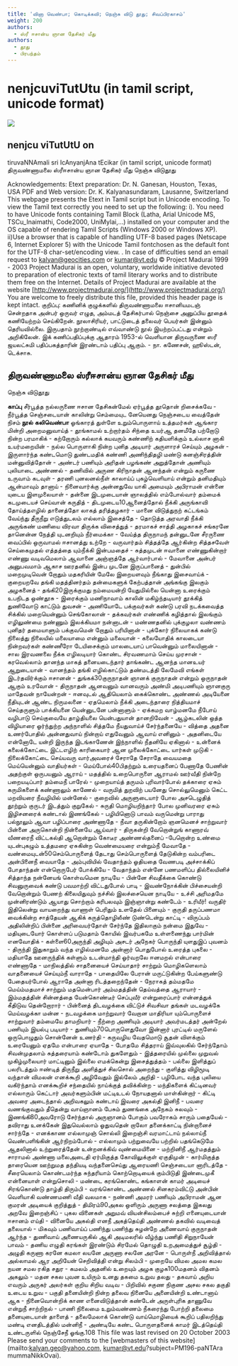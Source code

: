 ```yaml
---
title: 'வினா வெண்பா; கொடிக்கவி; நெஞ்சு விடு தூது; சிவப்பிரகாசம்'
weight: 200
authors:
  - ஸ்ரீ ஈசான்ய ஞான தேசிகர் மீது
authors:
  - தூது
  - பிரபந்தம்
---
```


# nenjcuviTutUtu (in tamil script, unicode format)

![](https://www.projectmadurai.org/projectmadurai/pmdr0.gif)

## nenjcu viTutUtU on
tiruvaNNAmali sri IcAnyanjAna tEcikar
(in tamil script, unicode format)
திருவண்ணாமலை ஸ்ரீஈசான்ய ஞான தேசிகர் மீது
நெஞ்சு விடுதூது

Acknowledgements:
Etext preparation: Dr. N. Ganesan, Houston, Texas, USA
PDF and Web version: Dr. K. Kalyanasundaram, Lausanne, Switzerland
This webpage presents the Etext in Tamil script but in Unicode encoding.
To view the Tamil text correctly you need to set up the following:
i). You need to have Unicode fonts containing Tamil Block (Latha,
Arial Unicode MS, TSCu_Inaimathi, Code2000, UniMylai,...) installed on your computer
and the OS capable of rendering Tamil Scripts (Windows 2000 or Windows XP).
ii)Use a browser that is capable of handling UTF-8 based pages
(Netscape 6, Internet Explorer 5) with the Unicode Tamil fontchosen as the default font for the UTF-8 char-set/encoding view.
. In case of difficulties send an email request to [kalyan@geocities.com](mailto:kalyan@geocities.com) or [kumar@vt.edu](mailto:kumar@vt.edu)
© Project Madurai 1999 - 2003
Project Madurai is an open, voluntary, worldwide initiative devoted to preparation of
electronic texts of tamil literary works and to distribute them free on the Internet.
Details of Project Madurai are available at the website
[http://www.projectmadurai.org/](http://www.projectmadurai.org/)
You are welcome to freely distribute this file, provided this header page is kept intact.
குறிப்பு: கணினிக் குழுக்களில் திருவண்ணாமலை ஈசானியமடஞ் சென்றதாக அன்பர் ஒருவர் எழுத, அம்மடத் தேசிகர்பால் நெஞ்சை அனுப்பிய தூதைக் கணியேற்றம் செய்கிறேன். நூலாசிரியர், பாட்டுடைத் தலைவர் பெயர்கள் இன்னும் தெரியவில்லை. இருபதாம் நூற்றாண்டில் எவ்வாண்டு நூல் இயற்றப்பட்டது என்றும் அறிகிலேன். இக் கணிப்பதிப்புக்கு ஆதாரம் 1953-ல் வௌியான திருவருணை ஸரீ ஜயலட்சுமி பதிப்பகத்தாரின் இரண்டாம் பதிப்பு ஆகும். -
நா. கணேசன், ஹூஸ்டன், டெக்சாசு.

## திருவண்ணாமலை ஸ்ரீஈசான்ய ஞான தேசிகர் மீது
நெஞ்சு விடுதூது

**காப்பு**
சீர்பூத்த நல்லருணை ஈசான தேசிகன்மேல்
ஏர்பூத்த தூதொன் றிசைக்கவே - நீர்பூத்த
செஞ்சடையான் காலின்று செம்மையுட னேயெனது
நெஞ்சடைய வைத்தேன் நிசம்
**நூல்**
**கலிவெண்பா**
ஓங்காரத் துள்ளே உறும்பொருளாய் உத்தமர்கள்
ஆங்கார மின்றி அறைமனுவாய்த் - தூங்காமல்
உற்றார்தம் சிந்தை உயர்ஆ தனமீதே
பற்றோடு நின்ற பரமாகிக் - கற்றோரும்
கல்லாக் கயவரும் கண்ணிற் கதியளிக்கும்
உல்லாச னாகி உயர்மறையின் - நல்ல
பொருளாகி நின்ற புனித அடியார்
அருளாரச் செய்யும் அழகன் - இருளார்ந்த
கண்டமொடு துண்டமதிக் கண்ணி அணிந்திதழி
மண்டு கனஞ்சிரத்தின் மன்னுவித்தோன் - அண்டர்
பணியும் அரிதன் பழங்கண் அறுத்தோன்
அணியும் புலியாடை அண்ணல் - தணிவில்
அருண கிரிநாதன் ஆனந்தன் என்றும்
கருணை உருவாம் கடவுள் - தரணி
புனலனல்நீள் காலாய்ப் புகழ்வௌியாய் என்றும்
தனிமதியும் ஆன்மாவும் தானாய் - நினைவார்க்கு
அன்னதுவே யாகி அமையும் அபிராமன்
என்னை யுடைய இளமுலையாள் - தன்னை
இடமுடையான் ஞாலத்தில் எம்போல்வார் தம்மைக்
கடமுடையச் செய்வான் கருதித் - திடமுடைய10ஆனைத்தோல் நீக்கி அருங்காவி தோய்த்தஎழில்
தானைத்தோ லாகத் தரித்தழகார் - மானை
விடுத்துநற் கட்டங்கம் வேய்ந்து தீருநீறு
எடுத்துடலம் எல்லாம் இசைத்தே - தொடுத்த
அரவாதி நீக்கி அருங்கண் மணியை
விரவா திருக்க விசைத்துத் - தரமாகச்
சாத்தி அழகாகச் சங்கரனே தானென்ன
நேத்தி யுடனறியும் நீர்மைக்கா - வேய்த்த
திருநாமந் தன்னுடனே சீரருணை வைப்பில்
ஒருவாமல் ஈசானத்து உற்றே - வருவார்தம்
சித்தத்தே ஆர்கின்ற சித்தசவேள் செய்கைமுதல்
எத்தத்தை யும்நீக்கி இன்பமதைச் - சுத்தமுடன்
ஈவானை எண்ணுகின்றார் எண்ணு வடிவமெலாம்
ஆவானை அஞ்ஞத்தே ஆர்வார்பால் - மேவானை
அன்பர் அனுபவமாம் ஆகாச ஊரதனில்
இன்ப முடனே இருப்பானைத் - துன்பில்
மறைமுடிவென் றோதும் மதகரியின் மேலே
இறையளவும் நீங்காது இசைவாய்க் - குறையறவே
தங்கி மதத்தினர்தம் தன்மைகளுக் கேற்பத்தான்
அங்கங்கு இலகும் அழகனைத் - தங்கி20இருக்குமது நம்மையன்றி யேதுமில்லை யென்னா
உரைக்கும் உபநிடத ஒண்தூசு - இரைக்கும்
மணிநாவாம் காலின் மகிழ்ந்தடியார் தூக்கித்
துணிவோடு காட்டும் துவசன் - அணியோடே
பக்குவர்கள் கண்டு பரவி நடக்கவைத்த
சிக்கில் மறையென்னும் செங்கோலான் - தக்கவர்கள்
எண்ணிக் கழித்தால் இலங்கும் எழிலுண்மை
நண்ணும் இலக்கியமா நன்னாடன் - மண்ணதனில்
புக்குழலா வண்ணம் புனிதர் தமையாளும்
பக்குவமென் றோதும் பரியினான் - புக்கோர்
நிலையாகக் கண்டு நிலைத்து நிலையில்
மலையாமை என்னும் மலையான் - கலையோதிக்
காலடையா நின்றவர்கள் கண்ணீரோ டேயிசைக்கும்
மாலடையாப் பாவென்னும் மாலையினான் - சால
இரவணலை நீக்க எழிலடியார் கொண்ட
சிரவணமாம் செய்ய முரசான் - கரவெல்லாம்
தானந்த மாகத் தனையடைந்தார் தாங்கண்ட
ஆனந்த மானஉயர் ஆறுடையான் - வானந்தம்
தங்கி எழில்காட்டும் தண்மடத்தி லேமேவி
எங்கள் இடர்தவிர்க்கும் ஈசானன் - துங்கக்30குருநாதன் ஞானக் குருநாதன் என்றும்
ஒருநாதன் ஆகும் உரவோன் - திருநாதன்
ஆனவனும் வானவரும் அண்மி அடிபணியும்
ஞானகுரு மாதேவன் நாயேன்றன் - ஈனவுடல்
ஆதியெலாம் கைக்கொண்ட அண்ணல் அடியேனை
நீதியுடன் ஆண்ட நிருமலனை - ஏதமெலாம்
நீக்கி அடைந்தாரை நித்தியமாச் செய்தருளும்
பாக்கியனை யென்னுடனே பன்னாளும் - ஏக்கமற
வாழ்மனமே நீபோய் வழிபாடு செய்குவையே
தாழ்தியலை யென்பதுயான் தானறிவேன் - ஆழ்கடலின்
ஒத்த விழியாரை ஓர்ந்துற்ற அந்நாளில்
சித்தமே நீயதுவாய்ச் சேர்ந்தனையே - வித்தை
அதனை உணர்போதில் அன்னதுவாய் நின்றாய்
எதுவேனும் ஆவாய் எனினும் - அதனிடையே
என்னோடே யன்றி இருந்த இடங்காணேன்
இந்நாளில் நீதனியே ஏகினால் - உன்னைக்
கலைக்கோட்டை இட்டஎழிற் காரிகையார் ஆன
முலைக்கோட்டை யார்கள் முடுகி - நிலைக்கோட்டை
செய்யவரு வார்அவரைச் சேராதே சேராதே
வையமதை மெய்யென்னும் வாதியர்கள் - மெய்போல்40பிதற்றும் உரையதனைப் பேணாதே பேணின்
அதற்குள் ஒருபயனும் ஆராய் - மதத்தில்
உறைபொருளை ஆராமல் ஊர்வீதி நின்றே
பறையடிப்பார் தம்மைநீ பாரேல் - முறையாய்த்
தருமம் புரிவார்போல் தக்காரை ஏசும்
கருமிகளைக் கண்ணாலும் காணேல் - வருமித்
துறவிற் பயனேது சொல்லுமெனும் கெட்ட
மறவியரை நீவழியில் மன்னேல் - குறைவில்
அருளுடையார் போல அசடெழுதித் தூற்றும்
குருடர் இடத்தும் குறுகேல் - சுருதி
மொழியறிந்தார் போல முனிவரரை ஏசும்
இழிசனரைக் கண்டால் இணங்கேல் - பழியினொடு
பாவம் வருமென்று பாராது பல்நூலும்
ஆவா பழிப்பாரை அண்ணாதே - நீவா
தருகின்றோம் ஞனமெனச் சாற்றுவார் பின்னை
அருகொன்றி நின்னையே ஆய்வார் - திருகன்றி
வேறொன்றுங் காணாரவ் வீணரைநீ விட்டகல்தி
ஆறொன்றும் கோடீர அண்ணல்தனைப் -பேறொன்ற
உண்மை யுடன்புகழும் உத்தமரை ஏசுகின்ற
வெண்மையரை என்றும்நீ மேவாதே - வண்மையுடன்50செம்பொருளைத் தேடாது செம்பொருளைத் தேடுகின்ற
வம்பரிடை அன்பினைநீ வையாதே - அம்புவியில்
வேதாந்தம் ஓதியதை வேணபடி அச்சாக்கிப்
போதாந்தன் என்றொருபேர் போக்கியே - வேதாந்தம்
என்னே பணமளிப்ப தில்லையினிச் சித்தாந்த
நன்னேயங் கொள்வமென நாடியே - பின்னே
சிவதீக்கை கொண்டு சிவனுருவைக் கண்டு
பவமாற்றி விட்டதுபோல் பாடி - இவண்நோக்கின்
பிச்சையன்றி வேறொன்றும் பேணற் கிலையிதுவும்
நச்சில் இலச்சையென நாடியே - உச்சி
அரிமதமே முன்னிரண்டும் ஆயாது சொற்றாம்
கரிபலவும் இஞ்ஞான்று கண்டேம் - உரியீர்!
வருதிர் இதிலென்று வாயறைந்து வாணாள்
பெரிதும் உளதேல் பினையும் - குருதி
தருப்பணமா வைக்கின்ற சாத்தேயன் ஆகிக்
கருத்தொழிலீண் டுண்டென்று காட்டி - விருப்பம்
அதிலின்றிப் பின்னை அரிவையர்தோள் சேர்ந்தே
இதிலாகும் நன்மை இதுவே - மதியுடையோர்
கொள்ளப் படுமதாம் கோயில் இவர்பகமே
உள்ளணைந்து பார்மின் எனவோதிக் - கள்ளை60அருந்தி அழியும் அசடர் அநேகர்
பொருந்தி யுளதுஇப் புவனம் - திருந்தி
இதுகாறும் வந்த எழில்மனமே அன்னார்
பொதுபோல் உரைத்த புகலை - மதியாதே
ஊனருந்திக் கள்ளும் உடன்மாந்தி ஓர்வறலே
ஈனமறல் என்பாரை எண்ணாதே - மாநிலத்தில்
சாதனையைச் செய்யாதார் சாற்றும் மொழிகளெலாம்
வாதனையைச் செய்யும்நீ வாராதே - பாதையிலே
பேரான் மருட்டுகின்ற பேய்களுண்டு பேதையர்போல்
ஆராதே அன்னா ரிடத்தறைந்தேன் - நேராகத்
தம்மதமே மெய்ம்மதமாச் சாற்றும் மதமென்பார்
அம்மதத்தின் தெய்வத்தை ஆராயார் - இம்மதத்தின்
சின்னத்தை யேன்கொண்டீர் செப்புவீர் என்றுரைப்பார்
என்னத்துக் கீதிடுவ தென்றோரார் - பின்னைத்
திடவழக்கை விட்டுச் சிவசிவா தங்கள்
மடவழக்கே மெய்வழக்கா மன்ன - நடவழக்கை
மாற்றுவார் வேறான மாதிரியா யும்பொருளைச்
சாற்றுவார் தம்மையே தாமறியார் - நீற்றை
அணியும் அடியார் அவர்மடத்தர் அன்றேல்
பணியும் இயல்பு படியார் - துணியும்70பொருளெதுவோ இன்னார் புரட்டில் மருளேல்
ஒருபொழுதும் சொன்னேன் உணர்தி - கருவழிய
வேதமொடு சூதன் விளக்கும் உரையேனும்
ஏதமே என்பாரை ஏயாதே - போதமே
சித்தராய் இவ்வுலகில் சேர்ந்தோம் சிவன்முதலாம்
சுத்தரையாம் கண்டோம் துகளேதும் - இத்தரையில்
முல்லை முறுவல் முகிழ்முலையார் மாட்டினும்
இல்லை எமக்கென்று இசைத்துத்தம் - பல்லை
இளித்துப் பலரிடத்தும் ஈண்டித் திருநீறு
அளித்துச் சிலசொல் அறைந்து - குளித்து
விழிமூடி வந்தான் விமலன் எனக்கூறி
அழிவேதும் இல்லேம் அறிதி - பழிபோட
வந்த புலியை வகிர்ந்தாம் எனக்கூறிச்
சந்தையில் நாய்க்குத் தவிக்கின்ற - மந்திகளைக்
கிட்டினவர் எல்லாரும் கெட்டார் அவர்களும்பின்
மட்டிஉடல் நோயதனால் மாள்கின்றார் - கிட்டி
அவரை அடைந்தால் அறிவகலும் கண்டாய்
இவரை அகல்தி இனிநீ - பவரை
வணங்குவதும் தீதென்று வாய்ஞானம் பேசும்
துணங்கை அநேகம் சுலவும் - இணங்கி80அவரோடு சேர்ந்தால் அருஞானம் போகும்
பவரோகம் சாரும் பதையேல் - தவிராது
உனக்கேன் இதுவெல்லாம் ஓதுவதென் றாலோ
தனைக்காட்டி நின்றானைச் சார்ந்தே - எனக்காண
எல்லாமுஞ் சொல்லி இறைஞ்சி வரமாட்டாய்
நல்லாய்நீ வெண்பளிங்கின் ஆர்நிறம்போல் - எல்லாமும்
பற்றுவையே பற்றில் பதங்கெடுமே ஆதலினால்
உற்றுரைத்தேன் உன்றனக்கிவ் வுண்மையினை - மற்றினிநீ
ஆர்மதத்தும் சாராமல் அண்ணா மலைஅடைதி
ஏர்மிகுத்த கோவிலுக்குள் ஏகுதிமுன் - கார்மிகுத்த
தாரையென ஊற்றுமத தந்தியடி வந்தனைசெய்து
ஆரையணி செஞ்சடையா னாரிடத்தே - சீரையெலாம்
கொண்டமர்ந்த சுந்தரியாம் கொற்றொடியைக் கும்பிடுதி
இண்டைமுகீ என்னையாள் என்றுசொலி - மண்டை
கரங்கொண்ட கங்காளன் காமர் அடியைச்
சிரங்கொண்டு தாழ்தி திரும்பி - வரங்கொண்ட
அண்ணல் சினகரம்விட்டு அன்பின் வௌியாகி
வண்ணமணி வீதி வலமாக - நண்ணி
அமரர் பணியும் அபிராமன் ஆன
குமரன் அடியைக் குறித்துத் - திமிரம்90அகல ஒளிரும் அருணா சலத்தை
இகலது அறவே இறைஞ்சிப் - புகல
வினைகள் அறுமவ் வியன்சிலம்பைச் சுற்றி
எனையுடையான் ஈசானம் எய்தி - வினையே
அகல்தி எனநீ அகத்தெய்தி அண்ணல்
தகவில் வடிவைத் தலையால் - மிகவும்
பணிவாய்ப் பணிந்து பணிந்து சுழன்றே
அணைவாய் குருநாதன் ஆர்ந்த - துணிவாய்
அணையருகில் ஆகி அடிமலரில் வீழ்ந்து
பணிதி சிறுநாயேன் பாவம் - தணிய
எழுதி கரங்கள் இரண்டும் சிரமேல்
தொழுதி உறஅமைத்துச் சூழ்தி - அழுதி
கருணா கரனே கமலா லயனே
அருணா சலனே அரனே - பொருள்நீ
அறிவித்தால் அல்லாமல் ஆர அறியேன்
செறிவித்தி என்று சிலம்பி - முறையே
விமல அமல கமல நயன
சமல ரகித சதுர - கமலம்
அதனில் உறையும் அழக குழக100மதனம் விதனம் அகலும் - மதன
சகல புவன உயிரும் உனது
தகமை உறுவ தலது - தகவாய்
அறிய எவரும் அருகர் அலர்கள்
குறிய சிறிய வடிவ - பிறிவில்
சகுண நிகுண அசல சகல
தகுதி உடைய உறுவ - பகுதி
தனையின்றி நின்ற தலைவ நினையே
அனையின்றி உண்டானாய் ஆக - நினைவொன்றிக்
காண எனைவிடுத்தான் கண்டேன் அருள்புரிக
தாணுவே என்றுநீ சாற்றிநல் - பாணி
நிலைமை உறும்வண்ணம் நீகரைந்து போற்றி
தலைமை தனையுடையான் தாளைத் - தலைமேலாக்
கொண்டு வாய்மொழியைக் கூறிப் பதிலறிந்து
மண்டி எனதிடத்தில் மன்னிநீ - அண்டியே
கண்ட பொருளதனைக் காமர் இடத்தெய்தி
உண்டருளில் நெஞ்சேநீ ஓங்கு.108
This file was last revised on 20 October 2003
Please send your comments to the [webmasters of this website](mailto:kalyan.geo@yahoo.com,   kumar@vt.edu?subject=PM196-paNTAra mummaNikkOvai).